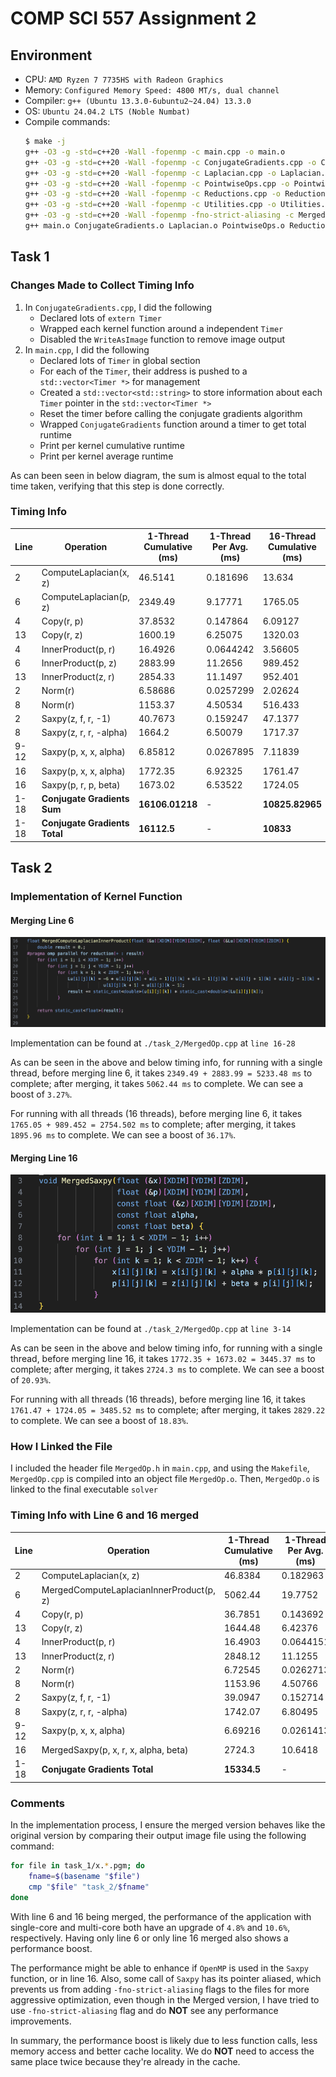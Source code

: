 # COMP SCI 557 Assignment 2

## Environment

-   CPU: `AMD Ryzen 7 7735HS with Radeon Graphics`
-   Memory: `Configured Memory Speed: 4800 MT/s, dual channel`
-   Compiler: `g++ (Ubuntu 13.3.0-6ubuntu2~24.04) 13.3.0`
-   OS: `Ubuntu 24.04.2 LTS (Noble Numbat)`
-   Compile commands:
    ```bash
    $ make -j
    g++ -O3 -g -std=c++20 -Wall -fopenmp -c main.cpp -o main.o
    g++ -O3 -g -std=c++20 -Wall -fopenmp -c ConjugateGradients.cpp -o ConjugateGradients.o
    g++ -O3 -g -std=c++20 -Wall -fopenmp -c Laplacian.cpp -o Laplacian.o
    g++ -O3 -g -std=c++20 -Wall -fopenmp -c PointwiseOps.cpp -o PointwiseOps.o
    g++ -O3 -g -std=c++20 -Wall -fopenmp -c Reductions.cpp -o Reductions.o
    g++ -O3 -g -std=c++20 -Wall -fopenmp -c Utilities.cpp -o Utilities.o
    g++ -O3 -g -std=c++20 -Wall -fopenmp -fno-strict-aliasing -c MergedOp.cpp -o MergedOp.o
    g++ main.o ConjugateGradients.o Laplacian.o PointwiseOps.o Reductions.o Utilities.o MergedOp.o -o solver -fopenmp
    ```

## Task 1

### Changes Made to Collect Timing Info

1. In `ConjugateGradients.cpp`, I did the following
    - Declared lots of `extern Timer`
    - Wrapped each kernel function around a independent `Timer`
    - Disabled the `WriteAsImage` function to remove image output
2. In `main.cpp`, I did the following
    - Declared lots of `Timer` in global section
    - For each of the `Timer`, their address is pushed to a `std::vector<Timer *>` for management
    - Created a `std::vector<std::string>` to store information about each `Timer` pointer in the `std::vector<Timer *>`
    - Reset the timer before calling the conjugate gradients algorithm
    - Wrapped `ConjugateGradients` function around a timer to get total runtime
    - Print per kernel cumulative runtime
    - Print per kernel average runtime

As can been seen in below diagram, the sum is almost equal to the total time taken, verifying that this step is done
correctly.

### Timing Info

| Line | Operation                     | 1-Thread Cumulative (ms) | 1-Thread Per Avg. (ms) | 16-Thread Cumulative (ms) | 16-Thread Avg. (ms) |
| ---- | ----------------------------- | ------------------------ | ---------------------- | ------------------------- | ------------------- |
| 2    | ComputeLaplacian(x, z)        | 46.5141                  | 0.181696               | 13.634                    | 0.053258            |
| 6    | ComputeLaplacian(p, z)        | 2349.49                  | 9.17771                | 1765.05                   | 6.89471             |
| 4    | Copy(r, p)                    | 37.8532                  | 0.147864               | 6.09127                   | 0.023794            |
| 13   | Copy(r, z)                    | 1600.19                  | 6.25075                | 1320.03                   | 5.15637             |
| 4    | InnerProduct(p, r)            | 16.4926                  | 0.0644242              | 3.56605                   | 0.0139299           |
| 6    | InnerProduct(p, z)            | 2883.99                  | 11.2656                | 989.452                   | 3.86505             |
| 13   | InnerProduct(z, r)            | 2854.33                  | 11.1497                | 952.401                   | 3.72031             |
| 2    | Norm(r)                       | 6.58686                  | 0.0257299              | 2.02624                   | 0.00791502          |
| 8    | Norm(r)                       | 1153.37                  | 4.50534                | 516.433                   | 2.01731             |
| 2    | Saxpy(z, f, r, -1)            | 40.7673                  | 0.159247               | 47.1377                   | 0.184132            |
| 8    | Saxpy(z, r, r, -alpha)        | 1664.2                   | 6.50079                | 1717.37                   | 6.70848             |
| 9-12 | Saxpy(p, x, x, alpha)         | 6.85812                  | 0.0267895              | 7.11839                   | 0.0278062           |
| 16   | Saxpy(p, x, x, alpha)         | 1772.35                  | 6.92325                | 1761.47                   | 6.88073             |
| 16   | Saxpy(p, r, p, beta)          | 1673.02                  | 6.53522                | 1724.05                   | 6.73458             |
| 1-18 | **Conjugate Gradients Sum**   | **16106.01218**          | -                      | **10825.82965**           | -                   |
| 1-18 | **Conjugate Gradients Total** | **16112.5**              | -                      | **10833**                 | -                   |

## Task 2

### Implementation of Kernel Function

#### Merging Line 6

![MergedComputeLaplacianInnerProduct](./_assets/MergedComputeLaplacianInnerProduct.png)

Implementation can be found at `./task_2/MergedOp.cpp` at `line 16-28`

As can be seen in the above and below timing info, for running with a single thread, before merging line 6, it takes
`2349.49 + 2883.99 = 5233.48 ms` to complete; after merging, it takes `5062.44 ms` to complete.
We can see a boost of `3.27%`.

For running with all threads (16 threads), before merging line 6, it takes `1765.05 + 989.452 = 2754.502 ms` to complete;
after merging, it takes `1895.96 ms` to complete. We can see a boost of `36.17%`.

#### Merging Line 16

![MergedSaxpy](./_assets/MergedSaxpy.png)

Implementation can be found at `./task_2/MergedOp.cpp` at `line 3-14`

As can be seen in the above and below timing info, for running with a single thread, before merging line 16, it takes
`1772.35 + 1673.02 = 3445.37 ms` to complete; after merging, it takes `2724.3 ms` to complete.
We can see a boost of `20.93%`.

For running with all threads (16 threads), before merging line 16, it takes `1761.47 + 1724.05 = 3485.52 ms` to complete;
after merging, it takes `2829.22` to complete. We can see a boost of `18.83%`.

### How I Linked the File

I included the header file `MergedOp.h` in `main.cpp`, and using the `Makefile`, `MergedOp.cpp` is
compiled into an object file `MergedOp.o`. Then, `MergedOp.o` is linked to the final executable `solver`

### Timing Info with Line 6 and 16 merged

| Line | Operation                                | 1-Thread Cumulative (ms) | 1-Thread Per Avg. (ms) | 16-Thread Cumulative (ms) | 16-Thread Avg. (ms) |
| ---- | ---------------------------------------- | ------------------------ | ---------------------- | ------------------------- | ------------------- |
| 2    | ComputeLaplacian(x, z)                   | 46.8384                  | 0.182963               | 14.2677                   | 0.0557334           |
| 6    | MergedComputeLaplacianInnerProduct(p, z) | 5062.44                  | 19.7752                | 1895.96                   | 7.4061              |
| 4    | Copy(r, p)                               | 36.7851                  | 0.143692               | 5.0267                    | 0.0196355           |
| 13   | Copy(r, z)                               | 1644.48                  | 6.42376                | 1331.44                   | 5.20093             |
| 4    | InnerProduct(p, r)                       | 16.4903                  | 0.0644151              | 3.60943                   | 0.0140993           |
| 13   | InnerProduct(z, r)                       | 2848.12                  | 11.1255                | 997.232                   | 3.89544             |
| 2    | Norm(r)                                  | 6.72545                  | 0.0262713              | 2.77454                   | 0.010838            |
| 8    | Norm(r)                                  | 1153.96                  | 4.50766                | 618.402                   | 2.41563             |
| 2    | Saxpy(z, f, r, -1)                       | 39.0947                  | 0.152714               | 43.7447                   | 0.170878            |
| 8    | Saxpy(z, r, r, -alpha)                   | 1742.07                  | 6.80495                | 1930.35                   | 7.54042             |
| 9-12 | Saxpy(p, x, x, alpha)                    | 6.69216                  | 0.0261413              | 8.07225                   | 0.0315322           |
| 16   | MergedSaxpy(p, x, r, x, alpha, beta)     | 2724.3                   | 10.6418                | 2829.22                   | 11.0516             |
| 1-18 | **Conjugate Gradients Total**            | **15334.5**              | -                      | **9687.6**                | -                   |

### Comments

In the implementation process, I ensure the merged version behaves like the original version by comparing their output
image file using the following command:

```bash
for file in task_1/x.*.pgm; do
    fname=$(basename "$file")
    cmp "$file" "task_2/$fname"
done
```

With line 6 and 16 being merged, the performance of the application with single-core and multi-core both have an upgrade of `4.8%` and `10.6%`,
respectively. Having only line 6 or only line 16 merged also shows a performance boost.

The performance might be able to enhance if `OpenMP` is used in the `Saxpy` function, or in line 16. Also, some
call of `Saxpy` has its pointer aliased, which prevents us from adding `-fno-strict-aliasing` flags to the files for
more aggressive optimization, even though in the Merged version, I have tried to use `-fno-strict-aliasing` flag
and do **NOT** see any performance improvements.

In summary, the performance boost is likely due to less function calls, less memory access and better cache locality.
We do **NOT** need to access the same place twice because they're already in the cache.
